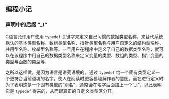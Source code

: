 ## 编程小记

### 声明中的后缀 “_t”
C语言允许用户使用 `typedef` 关键字来定义自己习惯的数据类型名称，来替代系统默认的基本类型名称、数组类型名称、指针类型名称与用户自定义的结构型名称、共用型名称、枚举型名称等。一旦用户在程序中定义了自己的数据类型名称，就可以在该程序中用自己的数据类型名称来定义变量的类型、数组的类型、指针变量的类型与函数的类型等.

之所以这样做，是因为语言是讲究语境的，通过 `typedef` 给一个固有类型定义一个更符合当前语境的名字，使人在阅读时更容易理解作者的意图。而在进行定义时为了表明这是一个固有类型的“别名”，通常会在名字后面加上一个“_t”，以此表明它是 `typedef` 得来的，从而跟真正的自定义类型区分开。
